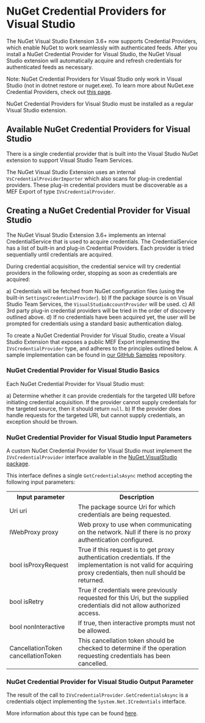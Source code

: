﻿# NuGet Credential Providers for Visual Studio

The NuGet Visual Studio Extension 3.6+ now supports Credential Providers, which enable NuGet to work seamlessly with authenticated feeds.
After you install a NuGet Credential Provider for Visual Studio, the NuGet Visual Studio extension will automatically acquire and refresh credentials for authenticated feeds as necessary.

Note: NuGet Credential Providers for Visual Studio only work in Visual Studio (not in dotnet restore or nuget.exe). To learn more about NuGet.exe Credential Providers, check out [this page](NuGet.exe-Credential-Providers.md).

NuGet Credential Providers for Visual Studio must be installed as a regular Visual Studio extension.

## Available NuGet Credential Providers for Visual Studio

There is a single credential provider that is built into the Visual Studio NuGet extension to support Visual Studio Team Services.

The NuGet Visual Studio Extension uses an internal `VsCredentialProviderImporter` which also scans for plug-in credential providers. These plug-in credential providers must be discoverable as a MEF Export of type `IVsCredentialProvider`.

## Creating a NuGet Credential Provider for Visual Studio

The NuGet Visual Studio Extension 3.6+ implements an internal CredentialService that is used to acquire credentials. The CredentialService has a list of built-in and plug-in Credential Providers. Each provider is tried sequentially until credentials are acquired.

During credential acquisition, the credential service will try credential providers in the following order, stopping as soon as credentials are acquired:

a) Credentials will be fetched from NuGet configuration files (using the built-in `SettingsCredentialProvider`).
b) If the package source is on Visual Studio Team Services, the `VisualStudioAccountProvider` will be used.
c) All 3rd party plug-in credential providers will be tried in the order of discovery outlined above.
d) If no credentials have been acquired yet, the user will be prompted for credentials using a standard basic authentication dialog.

To create a NuGet Credential Provider for Visual Studio, create a Visual Studio Extension that exposes a public MEF Export implementing the `IVsCredentialProvider` type, and adheres to the principles outlined below.
A sample implementation can be found in [our GitHub Samples](https://github.com/NuGet/Samples) repository.

### NuGet Credential Provider for Visual Studio Basics

Each NuGet Credential Provider for Visual Studio must:

a) Determine whether it can provide credentials for the targeted URI before initiating credential acquisition. If the provider cannot supply credentials for the targeted source, then it should return `null`.
b) If the provider does handle requests for the targeted URI, but cannot supply credentials, an exception should be thrown.

### NuGet Credential Provider for Visual Studio Input Parameters

A custom NuGet Credential Provider for Visual Studio must implement the `IVsCredentialProvider` interface available in the [NuGet.VisualStudio package](https://www.nuget.org/packages/NuGet.VisualStudio/).

This interface defines a single `GetCredentialsAsync` method accepting the following input parameters:

<table>
<th>Input parameter</th>
<th>Description</th>
    <tr>
        <td>Uri uri</td>
        <td>The package source Uri for which credentials are being requested.</td>
    </tr>
    <tr>
        <td>IWebProxy proxy</td>
        <td>Web proxy to use when communicating on the network. Null if there is no proxy authentication configured.</td>
    </tr>
    <tr>
        <td>bool isProxyRequest</td>
        <td>True if this request is to get proxy authentication credentials. If the implementation is not valid for acquiring proxy credentials, then null should be returned.</td>
    </tr>
    <tr>
        <td>bool isRetry</td>
        <td>True if credentials were previously requested for this Uri, but the supplied credentials did not allow authorized access.</td>
    </tr>
    <tr>
        <td>bool nonInteractive</td>
        <td>If true, then interactive prompts must not be allowed.</td>
    </tr>
    <tr>
        <td>CancellationToken cancellationToken</td>
        <td>This cancellation token should be checked to determine if the operation requesting credentials has been cancelled.</td>
    </tr>
</table>

### NuGet Credential Provider for Visual Studio Output Parameter

The result of the call to `IVsCredentialProvider.GetCredentialsAsync` is a credentials object implementing the `System.Net.ICredentials` interface.

More information about this type can be found [here](https://msdn.microsoft.com/en-us/library/system.net.icredentials(v=vs.110).aspx).
